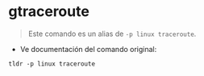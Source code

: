 # gtraceroute

> Este comando es un alias de `-p linux traceroute`.

- Ve documentación del comando original:

`tldr -p linux traceroute`
